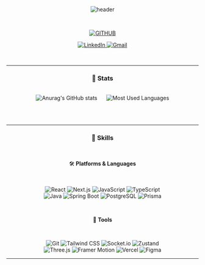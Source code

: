 
<div align="center">
  
![header](https://capsule-render.vercel.app/api?type=waving&color=timeGradient&text=Welcome%20to%20Hyunjin's%20GitHub%20👋&animation=twinkling&fontSize=35&fontAlignY=40&fontAlign=70&height=250)

</div>

<br />



<div align="center">
  
[![GITHUB](https://hits.seeyoufarm.com/api/count/incr/badge.svg?url=https%3A%2F%2Fgithub.com%2Fjiholee0&count_bg=%23F29494&title_bg=%232F2E2E&icon=github.svg&icon_color=%23FFFFFF&title=GITHUB&edge_flat=false)](https://github.com/sin-hyunjin)

</div>
<p align="center">
  <a href="https://www.linkedin.com/in/hyunjin-shin" target="_blank">
    <img alt="LinkedIn" src="https://img.shields.io/badge/LinkedIn-Hyunjin%20Shin-blue">
  </a>
  <a href="mailto:blackduvet52@gmail.com">
    <img alt="Gmail" src="https://img.shields.io/badge/Gmail-blackduvet52%40gmail.com-red&logo=gmail&logoColor=white">
  </a>
</p>

<br />

---



<div align="center">
  
### 📕 Stats


<br />

<div align="center">

  <img src="https://github-readme-stats.vercel.app/api?username=sin-hyunjin&show_icons=true&theme=radical" alt="Anurag's GitHub stats" style="display:inline-block; margin:0 10px;" />
  
  <img src="https://github-readme-stats.vercel.app/api/top-langs/?username=sin-hyunjin&layout=compact&theme=radical" alt="Most Used Languages" style="display:inline-block; margin:0 10px;" />

</div>

<br /><br />

---

<div align="center">
  
### 📒 Skills


<br />

</div>
  
<div align="center">
  
   🛠️ **Platforms & Languages**
  
  <br />
  
  ![React](https://img.shields.io/badge/-React-61DAFB?logo=react&logoColor=white)
  ![Next.js](https://img.shields.io/badge/-Next.js-000000?logo=nextdotjs&logoColor=white)
  ![JavaScript](https://img.shields.io/badge/-JavaScript-F7DF1E?logo=javascript&logoColor=black)
  ![TypeScript](https://img.shields.io/badge/-TypeScript-3178C6?logo=typescript&logoColor=white)
  <br />
  ![Java](https://img.shields.io/badge/-Java-007396?logo=java&logoColor=white)
  ![Spring Boot](https://img.shields.io/badge/-Spring%20Boot-6DB33F?logo=springboot&logoColor=white)
  ![PostgreSQL](https://img.shields.io/badge/-PostgreSQL-4169E1?logo=postgresql&logoColor=white)
  ![Prisma](https://img.shields.io/badge/-Prisma-2D3748?logo=prisma&logoColor=white)


  <br />
  
🔨 **Tools**

  <br />
  
  ![Git](https://img.shields.io/badge/-Git-F05032?logo=git&logoColor=white)
  ![Tailwind CSS](https://img.shields.io/badge/-TailwindCSS-06B6D4?logo=tailwindcss&logoColor=white)
  ![Socket.io](https://img.shields.io/badge/-Socket.io-010101?logo=socketdotio&logoColor=white)
  ![Zustand](https://img.shields.io/badge/-Zustand-000000?logo=zustand&logoColor=white)
   <br />
  ![Three.js](https://img.shields.io/badge/-Three.js-000000?logo=three.js&logoColor=white)
  ![Framer Motion](https://img.shields.io/badge/-Framer%20Motion-0055FF?logo=framer&logoColor=white)
  ![Vercel](https://img.shields.io/badge/-Vercel-000000?logo=vercel&logoColor=white)
  ![Figma](https://img.shields.io/badge/-Figma-F24E1E?logo=figma&logoColor=white)
  
</div>

---
